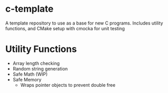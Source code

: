 # c-template

A template repository to use as a base for new C programs. Includes utility functions, and CMake setup with cmocka for unit testing


# Utility Functions

* Array length checking
* Random string generation
* Safe Math (WIP)
* Safe Memory
    * Wraps pointer objects to prevent double free 